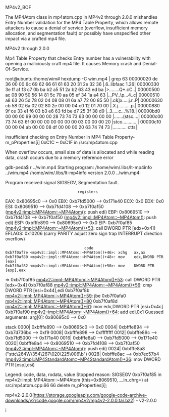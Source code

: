 
MP4v2_BOF

The MP4Atom class in mp4atom.cpp in MP4v2 through 2.0.0 mishandles
Entry Number validation for the MP4 Table Property, which allows
remote attackers to cause a denial of service (overflow, insufficient memory allocation, and segmentation fault) or possibly have unspecified other impact via a crafted mp4 file.


MP4v2 through 2.0.0

Mp4 Table Property that checks Entry number has a vulnerability with opening a maliciously craft mp4 file. It causes Memory crash and Denial-Of-Service.

 root@ubuntu:/home/wim# hexdump -C wim.mp4 | grep 63
 00000020  de 36 00 00 6c 69 62 66  61 61 63 20 31 2e 32 36  |.6..libfaac 1.26|
 00000330  3e ff af f3 c7 0b ba b2  a5 51 2a b2 63 43 ed ba  |>........Q*.cC..|
 00000500  ac 08 90 50 56 14 81 5c  70 aa 05 ef 34 1a a4 63  |...PV..\p...4..c|
 00000510  a8 63 26 5d 78 02 04 08  08 01 6a a7 72 00 85 50  |.c&]x.....j.r..P|
 00000630  cb 58 02 6a 02 02 80 2e  00 00 04 c0 12 01 70 00  |.X.j..........p.|
 00000880  9f ce 33 e1 f6 03 b3 e6  63 fd be d7 25 3f 38 d9  |..3.....c...%?8.|
 00000bd0  00 00 00 99 00 00 00 28  73 74 73 63 00 00 00 00  |.......(stsc....|
 00000c00  73 74 63 6f 00 00 00 00  00 00 00 03 00 00 00 20  |stco........... |
 00000c10  00 00 04 ab 00 00 08 df  00 00 00 20 63 74 74 73  |........... ctts|

 insufficient checking on Entry Number in MP4 Table Property- m_pProperties[i] 0xC1C ~ 0xC1F in /src/mp4atom.cpp

 When overflow occurs, small size of data is allocated and while reading data, crash occurs due to a memory reference error

 gdb-peda$ r ../wim.mp4
 Starting program: /home/wim/.libs/lt-mp4info ../wim.mp4
 /home/wim/.libs/lt-mp4info version 2.0.0
 ../wim.mp4:

 Program received signal SIGSEGV, Segmentation fault.

                                    registers
 EAX: 0x80695c0 --> 0x0
 EBX: 0xb7fd5000 --> 0x171e40
 ECX: 0x0
 EDX: 0x0
 ESI: 0x8069510 --> 0xb7fd4108 --> 0xb7f0af50 (<mp4v2::impl::MP4Atom::~MP4Atom()>: push   edi)
 EBP: 0x8069510 --> 0xb7fd4108 --> 0xb7f0af50 (<mp4v2::impl::MP4Atom::~MP4Atom()>: push   edi)
 ESP: 0xbfffe890 --> 0x80695c0 --> 0x0
 EIP: 0xb7f0af85 (<mp4v2::impl::MP4Atom::~MP4Atom()+53>: call   DWORD PTR [edx+0x4])
 EFLAGS: 0x10206 (carry PARITY adjust zero sign trap INTERRUPT direction overflow)

                                       code
    0xb7f0af7e <mp4v2::impl::MP4Atom::~MP4Atom()+46>: xchg   ax,ax
    0xb7f0af80 <mp4v2::impl::MP4Atom::~MP4Atom()+48>: mov    edx,DWORD PTR [eax]
    0xb7f0af82 <mp4v2::impl::MP4Atom::~MP4Atom()+50>: mov    DWORD PTR [esp],eax
 => 0xb7f0af85 <mp4v2::impl::MP4Atom::~MP4Atom()+53>: call   DWORD PTR [edx+0x4]
    0xb7f0af88 <mp4v2::impl::MP4Atom::~MP4Atom()+56>: cmp    DWORD PTR [esi+0x44],edi
    0xb7f0af8b <mp4v2::impl::MP4Atom::~MP4Atom()+59>: jbe    0xb7f0afa0 <mp4v2::impl::MP4Atom::~MP4Atom()+80>
    0xb7f0af8d <mp4v2::impl::MP4Atom::~MP4Atom()+61>: mov    edx,DWORD PTR [esi+0x4c]
    0xb7f0af90 <mp4v2::impl::MP4Atom::~MP4Atom()+64>: add    edi,0x1
Guessed arguments:
 arg[0]: 0x80695c0 --> 0x0

stack
 0000| 0xbfffe890 --> 0x80695c0 --> 0x0
 0004| 0xbfffe894 --> 0xb7d736bc --> 0xf9
 0008| 0xbfffe898 --> 0xffffffff
 0012| 0xbfffe89c --> 0xb7fd5000 --> 0x171e40
 0016| 0xbfffe8a0 --> 0xb7fd5000 --> 0x171e40
 0020| 0xbfffe8a4 --> 0x8069510 --> 0xb7fd4108 --> 0xb7f0af50 (<mp4v2::impl::MP4Atom::~MP4Atom()>: push   edi)
 0024| 0xbfffe8a8 ("sttc\264W\354\267\020\225\006\b")
 0028| 0xbfffe8ac --> 0xb7ec57b4 (<mp4v2::impl::MP4StandardAtom::~MP4StandardAtom()+36>: mov    DWORD PTR [esp],esi)

Legend: code, data, rodata, value
 Stopped reason: SIGSEGV
 0xb7f0af85 in mp4v2::impl::MP4Atom::~MP4Atom (this=0x8069510, __in_chrg=<optimized out>) at src/mp4atom.cpp:66
 66         delete m_pProperties[i];

mp4v2-2.0.0(https://storage.googleapis.com/google-code-archive-downloads/v2/code.google.com/mp4v2/mp4v2-2.0.0.tar.bz2) - v2-2.0.0

i
